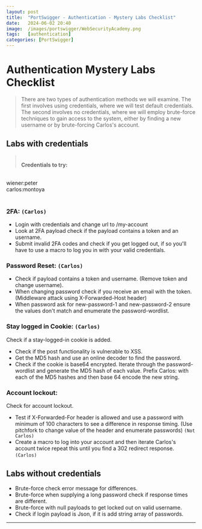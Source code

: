 ```yaml
---
layout: post
title:  "PortSwigger - Authentication - Mystery Labs Checklist"
date:   2024-06-02 20:40
image:  /images/portswigger/WebSecurityAcademy.png
tags:   [authentication]
categories: [PortSwigger]
---
```


# Authentication Mystery Labs Checklist
>There are two types of authentication methods we will examine. The first involves using credentials, where we will test default credentials. The second involves no credentials, where we will employ brute-force techniques to gain access to the system, either by finding a new username or by brute-forcing Carlos's account.



## Labs with credentials
><br/><b>Credentials to try:</b>
<br/>
wiener:peter<br/>
carlos:montoya<br/><br/>

### 2FA: `(Carlos)`
- Login with credentials and change url to /my-account 
- Look at 2FA payload check if the payload contains a token and  an username. 
- Submit invalid 2FA codes and check if you get logged out, if so you'll have to use a macro to log you in with your valid credentials.

### Password Reset: `(Carlos)`
- Check if payload contains a token and username. (Remove token and change username).
- When changing password check if you receive an email with the token. (Middleware attack using X-Forwarded-Host header)
- When password ask for new-password-1 and new-password-2 ensure the values don't match and enumerate the password-wordlist.

### Stay logged in Cookie: `(Carlos)`
Check if a stay-logged-in cookie is added.
- Check if the post functionality is vulnerable to XSS.
- Get the MD5 hash and use an online decoder to find the password.
- Check if the cookie is base64 encrypted. Iterate through the password-wordlist and generate the MD5 hash of each value. Prefix Carlos: with each of the MD5 hashes and then base 64 encode the new string.

### Account lockout:
Check for account lockout.
- Test if X-Forwarded-For header is allowed and use a password with minimum of 100 characters to see a difference in response timing. (Use pitchfork to change value of the header and enumerate passwords) `(Not Carlos)`
- Create a macro to log into your account and then iterate Carlos's account twice repeat this until you find a 302 redirect response. `(Carlos)`

## Labs without credentials
- Brute-force check error message for differences.
- Brute-force when supplying a long password check if response times are different.
- Brute-force with null payloads to get locked out on valid username.
- Check if login payload is Json, if it is add string array of passwords.
<hr/>